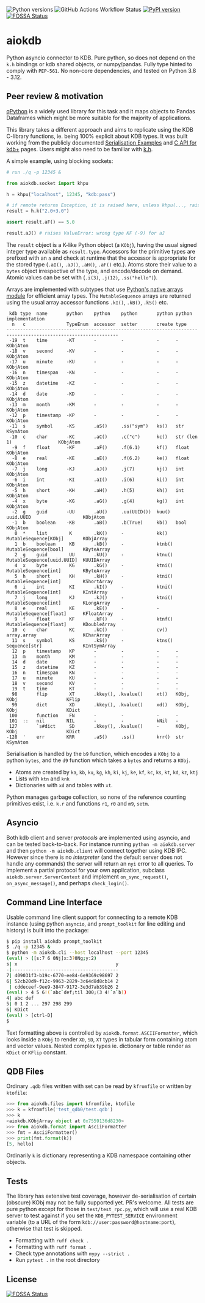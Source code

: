 ![Python versions](https://img.shields.io/pypi/pyversions/aiokdb.svg) ![GitHub Actions Workflow Status](https://img.shields.io/github/actions/workflow/status/TeaEngineering/aiokdb/check.yml) [![PyPI version](https://badge.fury.io/py/aiokdb.svg)](https://badge.fury.io/py/aiokdb)
[![FOSSA Status](https://app.fossa.com/api/projects/git%2Bgithub.com%2FTeaEngineering%2Faiokdb.svg?type=shield)](https://app.fossa.com/projects/git%2Bgithub.com%2FTeaEngineering%2Faiokdb?ref=badge_shield)

# aiokdb
Python asyncio connector to KDB. Pure python, so does not depend on the `k.h` bindings or kdb shared objects, or numpy/pandas. Fully type hinted to comply with `PEP-561`. No non-core dependencies, and tested on Python 3.8 - 3.12.

## Peer review & motivation

[qPython](https://github.com/exxeleron/qPython) is a widely used library for this task and it maps objects to Pandas Dataframes which might be more suitable for the majority of applications.

This library takes a different approach and aims to replicate using the KDB C-library functions, ie. being 100% explicit about KDB types. It was built working from the publicly documented [Serialisation Examples](https://code.kx.com/q/kb/serialization/) and [C API for kdb+](https://code.kx.com/q/wp/capi/) pages. Users might also need to be familiar with [k.h](https://github.com/KxSystems/ffi/blob/master/include/k.h).

A simple example, using blocking sockets:

```python
# run ./q -p 12345 &

from aiokdb.socket import khpu

h = khpu("localhost", 12345, "kdb:pass")

# if remote returns Exception, it is raised here, unless khpu(..., raise_krr=False)
result = h.k("2.0+3.0")

assert result.aF() == 5.0

result.aJ() # raises ValueError: wrong type KF (-9) for aJ
````

The `result` object is a K-like Python object (a `KObj`), having the usual signed integer type available as `result.type`. Accessors for the primitive types are prefixed with an `a` and check at runtime that the accessor is appropriate for the stored type (`.aI()`, `.aJ()`, `.aH()`, `.aF()` etc.). Atoms store their value to a `bytes` object irrespective of the type, and encode/decode on demand. Atomic values can be set with (`.i(3)`, `.j(12)`, `.ss("hello")`).

Arrays are implemented with subtypes that use [Python's native arrays module](https://docs.python.org/3/library/array.html) for efficient array types. The `MutableSequence` arrays are returned using the usual array accessor functions `.kI()`, `.kB()`, `.kS()` etc.

```
 kdb type  name       python    python    python       python python                     implementation
  n   c               TypeEnum  accessor  setter       create type
---------------------------------------------------------------------------------------------------------------
 -19  t    time       -KT       -         -            -      -                           KObjAtom
 -18  v    second     -KV       -         -            -      -                           KObjAtom
 -17  u    minute     -KU       -         -            -      -                           KObjAtom
 -16  n    timespan   -KN       -         -            -      -                           KObjAtom
 -15  z    datetime   -KZ       -         -            -      -                           KObjAtom
 -14  d    date       -KD       -         -            -      -                           KObjAtom
 -13  m    month      -KM       -         -            -      -                           KObjAtom
 -12  p    timestamp  -KP       -         -            -      -                           KObjAtom
 -11  s    symbol     -KS       .aS()     .ss("sym")   ks()   str                         KSymAtom
 -10  c    char       -KC       .aC()     .c("c")      kc()   str (len 1)                 KObjAtom
  -9  f    float      -KF       .aF()     .f(6.1)      kf()   float                       KObjAtom
  -8  e    real       -KE       .aE()     .f(6.2)      ke()   float                       KObjAtom
  -7  j    long       -KJ       .aJ()     .j(7)        kj()   int                         KObjAtom
  -6  i    int        -KI       .aI()     .i(6)        ki()   int                         KObjAtom
  -5  h    short      -KH       .aH()     .h(5)        kh()   int                         KObjAtom
  -4  x    byte       -KG       .aG()     .g(4)        kg()   int                         KObjAtom
  -2  g    guid       -UU       .aU()     .uu(UUID())  kuu()  uuid.UUID                   KObjAtom
  -1  b    boolean    -KB       .aB()     .b(True)     kb()   bool                        KObjAtom
   0  *    list        K        .kK()     -            kk()   MutableSequence[KObj]       KObjArray
   1  b    boolean     KB       .kB()     -            ktnb() MutableSequence[bool]       KByteArray
   2  g    guid        UU       .kU()     -            ktnu() MutableSequence[uuid.UUID]  KUUIDArray
   4  x    byte        KG       .kG()     -            ktni() MutableSequence[int]        KByteArray
   5  h    short       KH       .kH()     -            ktni() MutableSequence[int]        KShortArray
   6  i    int         KI       .kI()     -            ktni() MutableSequence[int]        KIntArray
   7  j    long        KJ       .kJ()     -            ktni() MutableSequence[int]        KLongArray
   8  e    real        KE       .kE()     -            -      MutableSequence[float]      KFloatArray
   9  f    float       KF       .kF()     -            ktnf() MutableSequence[float]      KDoubleArray
  10  c    char        KC       .kC()     -            cv()   array.array                 KCharArray
  11  s    symbol      KS       .kS()     -            ktns() Sequence[str]               KIntSymArray
  12  p    timestamp   KP       -         -            -      -
  13  m    month       KM       -         -            -      -
  14  d    date        KD       -         -            -      -
  15  z    datetime    KZ       -         -            -      -
  16  n    timespan    KN       -         -            -      -
  17  u    minute      KU       -         -            -      -
  18  v    second      KV       -         -            -      -
  19  t    time        KT       -         -            -      -
  98       flip        XT       .kkey(), .kvalue()     xt()   KObj, KObj                  KFlip
  99       dict        XD       .kkey(), .kvalue()     xd()   KObj, KObj                  KDict
 100       function    FN       -         -            -      -
 101  ::   nil        NIL       -         -            kNil   -
 127       `s#dict     SD       .kkey(), .kvalue()     -      KObj, KObj                  KDict
-128  '    err        KRR       .aS()     .ss()        krr()  str                         KSymAtom
```

Serialisation is handled by the `b9` function, which encodes a `KObj` to a python `bytes`, and the `d9` function which takes a `bytes` and returns a `KObj`.

* Atoms are created by `ka`, `kb`, `ku`, `kg`, `kh`, `ki`, `kj`, `ke`, `kf`, `kc`, `ks`, `kt`, `kd`, `kz`, `ktj`
* Lists with `ktn` and `knk`
* Dictionaries with `xd` and tables with `xt`.

Python manages garbage collection, so none of the reference counting primitives exist, i.e. `k.r` and functions `r1`, `r0` and `m9`, `setm`.

## Asyncio

Both kdb client and server *protocols* are implemented using asyncio, and can be tested back-to-back.
For instance running `python -m aiokdb.server` and then `python -m aiokdb.client` will connect together using KDB IPC. However since there is no _interpreter_ (and the default server does not handle any commands) the server will return an `nyi` error to all queries. To implement a partial protocol for your own application, subclass `aiokdb.server.ServerContext` and implement `on_sync_request()`, `on_async_message()`, and perhaps `check_login()`.

## Command Line Interface

Usable command line client support for connecting to a remote KDB instance (using python `asyncio`, and `prompt_toolkit` for line editing and history) is built into the package:

```bash
$ pip install aiokdb prompt_toolkit
$ ./q -p 12345 &
$ python -m aiokdb.cli --host localhost --port 12345
(eval) > ([s:7 6 0Nj]x:3?0Ng;y:2)
s| x                                    y
-|---------------------------------------
7| 409031f3-b19c-6770-ee84-6e9369c98697 2
6| 52cb20d9-f12c-9963-2829-3c64d8d8cb14 2
 | cddeceef-9ee9-3847-9172-3e3d7ab39b26 2
(eval) > 4 5 6!(`abc`def;til 300;(3 4!`a`b))
4| abc def
5| 0 1 2 ... 297 298 299
6| KDict
(eval) > [ctrl-D]
$
```

Text formatting above is controlled by `aiokdb.format.ASCIIFormatter`, which looks inside a `KObj` to render `XD`, `SD`, `XT` types in tabular form containing atom and vector values. Nested complex types ie. dictionary or table render as `KDict` or `KFlip` constant.

## QDB Files
Ordinary `.qdb` files written with set can be read by `kfromfile` or written by `ktofile`:

```python
>>> from aiokdb.files import kfromfile, ktofile
>>> k = kfromfile('test_qdb0/test.qdb')
>>> k
<aiokdb.KObjArray object at 0x7559136d8230>
>>> from aiokdb.format import AsciiFormatter
>>> fmt = AsciiFormatter()
>>> print(fmt.format(k))
[5, hello]
```

Ordinarily `k` is dictionary representing a KDB namespace containing other objects.

## Tests
The library has extensive test coverage, however de-serialisation of certain (obscure) KObj may not be fully supported yet. PR's welcome. All tests are pure python except for those in `test/test_rpc.py`, which will use a real KDB server to test against if you set the `KDB_PYTEST_SERVICE` environment variable (to a URL of the form `kdb://user:password@hostname:port`), otherwise that test is skipped.

* Formatting with `ruff check .`
* Formatting with `ruff format .`
* Check type annotations with `mypy --strict .`
* Run `pytest .` in the root directory


## License
[![FOSSA Status](https://app.fossa.com/api/projects/git%2Bgithub.com%2FTeaEngineering%2Faiokdb.svg?type=large)](https://app.fossa.com/projects/git%2Bgithub.com%2FTeaEngineering%2Faiokdb?ref=badge_large)
